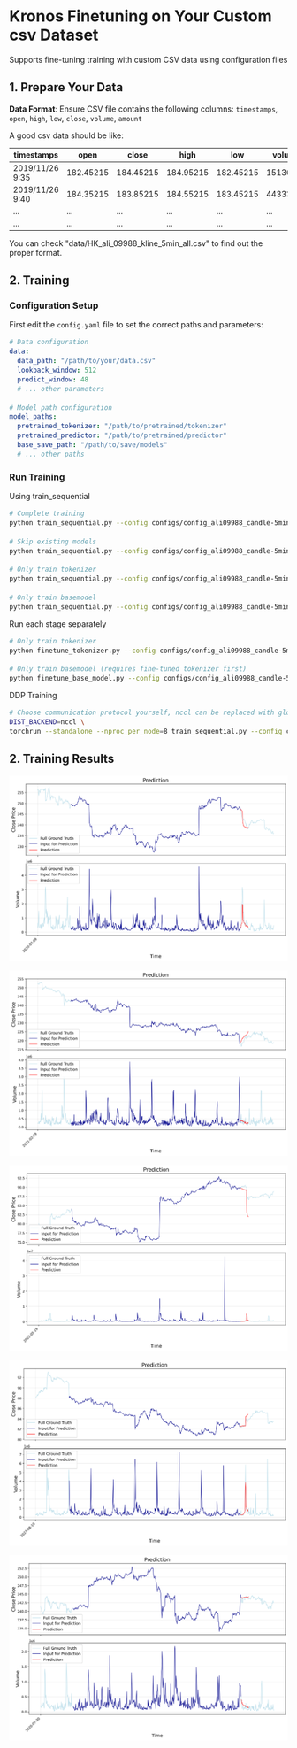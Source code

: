 # Kronos Finetuning on Your Custom csv Dataset

Supports fine-tuning training with custom CSV data using configuration files

## 1. Prepare Your Data

**Data Format**: Ensure CSV file contains the following columns: `timestamps`, `open`, `high`, `low`, `close`, `volume`, `amount`

A good csv data should be like:

| timestamps | open | close | high | low | volume | amount |
|------------|------|-------|------|-----|--------|--------|
| 2019/11/26 9:35 | 182.45215 | 184.45215 | 184.95215 | 182.45215 | 15136000 | 0 |
| 2019/11/26 9:40 | 184.35215 | 183.85215 | 184.55215 | 183.45215 | 4433300 | 0 |
| ... | ... | ... | ... | ... | ... | ... |
| ... | ... | ... | ... | ... | ... | ... |

You can check "data/HK_ali_09988_kline_5min_all.csv" to find out the proper format.

## 2. Training

### Configuration Setup

First edit the `config.yaml` file to set the correct paths and parameters:

```yaml
# Data configuration
data:
  data_path: "/path/to/your/data.csv"
  lookback_window: 512
  predict_window: 48
  # ... other parameters

# Model path configuration
model_paths:
  pretrained_tokenizer: "/path/to/pretrained/tokenizer"
  pretrained_predictor: "/path/to/pretrained/predictor"
  base_save_path: "/path/to/save/models"
  # ... other paths
```

### Run Training

Using train_sequential

```bash
# Complete training
python train_sequential.py --config configs/config_ali09988_candle-5min.yaml

# Skip existing models
python train_sequential.py --config configs/config_ali09988_candle-5min.yaml --skip-existing

# Only train tokenizer
python train_sequential.py --config configs/config_ali09988_candle-5min.yaml --skip-basemodel

# Only train basemodel
python train_sequential.py --config configs/config_ali09988_candle-5min.yaml --skip-tokenizer
```

Run each stage separately

```bash
# Only train tokenizer
python finetune_tokenizer.py --config configs/config_ali09988_candle-5min.yaml 

# Only train basemodel (requires fine-tuned tokenizer first)
python finetune_base_model.py --config configs/config_ali09988_candle-5min.yaml 
```

DDP Training
```bash
# Choose communication protocol yourself, nccl can be replaced with gloo
DIST_BACKEND=nccl \
torchrun --standalone --nproc_per_node=8 train_sequential.py --config configs/config_ali09988_candle-5min.yaml
```
## 2. Training Results

![HK_ali_09988_kline_5min_all_historical_20250919_073929](examples/HK_ali_09988_kline_5min_all_historical_20250919_073929.png)

![HK_ali_09988_kline_5min_all_historical_20250919_073944](examples/HK_ali_09988_kline_5min_all_historical_20250919_073944.png)

![HK_ali_09988_kline_5min_all_historical_20250919_074012](examples/HK_ali_09988_kline_5min_all_historical_20250919_074012.png)

![HK_ali_09988_kline_5min_all_historical_20250919_074042](examples/HK_ali_09988_kline_5min_all_historical_20250919_074042.png)

![HK_ali_09988_kline_5min_all_historical_20250919_074251](examples/HK_ali_09988_kline_5min_all_historical_20250919_074251.png)


